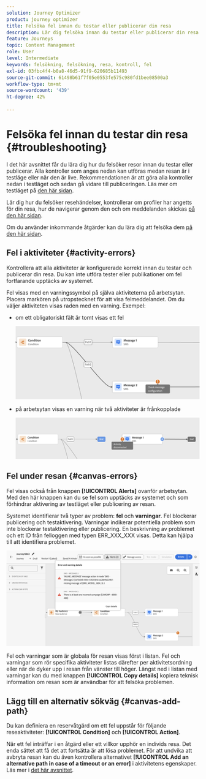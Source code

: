 ```yaml
---
solution: Journey Optimizer
product: journey optimizer
title: Felsöka fel innan du testar eller publicerar din resa
description: Lär dig felsöka innan du testar eller publicerar din resa
feature: Journeys
topic: Content Management
role: User
level: Intermediate
keywords: felsökning, felsökning, resa, kontroll, fel
exl-id: 03fbc4f4-b0a8-46d5-91f9-620685b11493
source-git-commit: 61498b61f7f05e0553fe575c980fd1bee08500a3
workflow-type: tm+mt
source-wordcount: '439'
ht-degree: 42%

---
```


# Felsöka fel innan du testar din resa {#troubleshooting}

I det här avsnittet får du lära dig hur du felsöker resor innan du testar eller publicerar. Alla kontroller som anges nedan kan utföras medan resan är i testläge eller när den är live. Rekommendationen är att göra alla kontroller nedan i testläget och sedan gå vidare till publiceringen. Läs mer om testläget på [den här sidan](../building-journeys/testing-the-journey.md).

Lär dig hur du felsöker resehändelser, kontrollerar om profiler har angetts för din resa, hur de navigerar genom den och om meddelanden skickas [på den här sidan](troubleshooting-execution.md).

Om du använder inkommande åtgärder kan du lära dig att felsöka dem [på den här sidan](troubleshooting-inbound.md).

## Fel i aktiviteter {#activity-errors}

Kontrollera att alla aktiviteter är konfigurerade korrekt innan du testar och publicerar din resa. Du kan inte utföra tester eller publikationer om fel fortfarande upptäcks av systemet.

Fel visas med en varningssymbol på själva aktiviteterna på arbetsytan. Placera markören på utropstecknet för att visa felmeddelandet. Om du väljer aktiviteten visas raden med en varning. Exempel:

* om ett obligatoriskt fält är tomt visas ett fel

  ![](assets/journey63.png)

* på arbetsytan visas en varning när två aktiviteter är frånkopplade

  ![](assets/canvas-disconnected.png)

## Fel under resan {#canvas-errors}

Fel visas också från knappen **[!UICONTROL Alerts]** ovanför arbetsytan. Med den här knappen kan du se fel som upptäcks av systemet och som förhindrar aktivering av testläget eller publicering av resan.

Systemet identifierar två typer av problem: **fel** och **varningar**. Fel blockerar publicering och testaktivering. Varningar indikerar potentiella problem som inte blockerar testaktivering eller publicering. En beskrivning av problemet och ett ID från felloggen med typen ERR_XXX_XXX visas. Detta kan hjälpa till att identifiera problemet.

![](assets/journey-error-and-warning.png)

<!--Most of the time, errors detected by the system are linked to errors visible on the activities but they can also relate to other issues. In all cases, check alerts and resolve the issue using to the error description. If you cannot identify the issue, use the **[!UICONTROL Copy details]** button to store the alerts, and send them to your administrator.-->

Fel och varningar som är globala för resan visas först i listan. Fel och varningar som rör specifika aktiviteter listas därefter per aktivitetsordning eller när de dyker upp i resan från vänster till höger. Längst ned i listan med varningar kan du med knappen **[!UICONTROL Copy details]** kopiera teknisk information om resan som är användbar för att felsöka problemen.

## Lägg till en alternativ sökväg {#canvas-add-path}

Du kan definiera en reservåtgärd om ett fel uppstår för följande reseaktiviteter: **[!UICONTROL Condition]** och **[!UICONTROL Action]**.

När ett fel inträffar i en åtgärd eller ett villkor upphör en individs resa. Det enda sättet att få det att fortsätta är att lösa problemet. För att undvika att avbryta resan kan du även kontrollera alternativet **[!UICONTROL Add an alternative path in case of a timeout or an error]** i aktivitetens egenskaper. Läs mer i [det här avsnittet](../building-journeys/using-the-journey-designer.md#paths).
